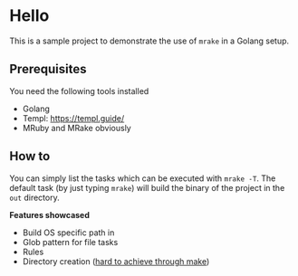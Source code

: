 # Hello

This is a sample project to demonstrate the use of `mrake` in a Golang setup.

## Prerequisites

You need the following tools installed
- Golang
- Templ: https://templ.guide/
- MRuby and MRake obviously

## How to

You can simply list the tasks which can be executed with `mrake -T`.
The default task (by just typing `mrake`)
will build the binary of the project in the `out` directory.

**Features showcased**

- Build OS specific path in
- Glob pattern for file tasks
- Rules
- Directory creation ([hard to achieve through make][make_directory])

[make_directory]: https://stackoverflow.com/questions/1950926/create-directories-using-make-file
